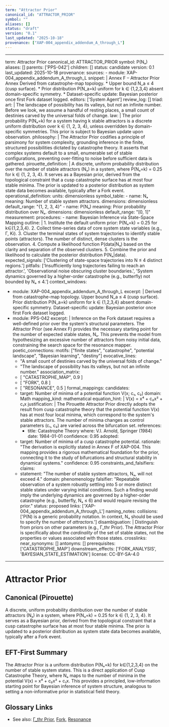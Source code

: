 ```yaml
---
term: "Attractor Prior"
canonical_id: "ATTRACTOR_PRIOR"
symbol: ""
aliases: []
status: "draft"
version: "0.1"
last_updated: "2025-10-18"
provenance: ["XAP-004_appendix_addendum_A_through_L"]
---
```


---
term: Attractor Prior
canonical_id: ATTRACTOR_PRIOR
symbol: P(Nₐ)
aliases: []
parents: ['PPS-042']
children: []
status: candidate
version: 0.1
last_updated: 2025-10-18
provenance:
  sources:
    - module: XAP-004_appendix_addendum_A_through_L
      snippet: |
        Annex F – Attractor Prior Annex
        Derived from catastrophe-map topology.
        * Upper bound N_a ≤ 4 (cusp surface).
        * Prior distribution P(N_a=k) uniform for k ∈ {1,2,3,4} absent domain-specific symmetry.
        * Dataset-specific update: Bayesian posterior once first Fork dataset logged.
  editors: ['System Agent']
  review_log: []
triad:
  art: |
    The landscape of possibility has its valleys, but not an infinite number. Before we look, we assume a handful of resting places, a small count of destinies carved by the universal folds of change.
  law: |
    The prior probability P(Nₐ=k) for a system having k stable attractors is a discrete uniform distribution over k ∈ {1, 2, 3, 4}, unless overridden by domain-specific symmetries. This prior is subject to Bayesian update upon observation.
  philosophy: |
    The Attractor Prior codifies a principle of parsimony for system complexity, grounding inference in the finite, structured possibilities dictated by catastrophe theory. It asserts that complex systems default to a small, enumerable set of stable configurations, preventing over-fitting to noise before sufficient data is gathered.
pirouette_definition: |
  A discrete, uniform probability distribution over the number of stable attractors (Nₐ) in a system, where P(Nₐ=k) = 0.25 for k ∈ {1, 2, 3, 4}. It serves as a Bayesian prior, derived from the topological constraint that a cusp catastrophe surface has at most four stable minima. The prior is updated to a posterior distribution as system state data becomes available, typically after a Fork event.
operational_definition:
  units: dimensionless
  symbol_table:
    - name: Nₐ
      meaning: Number of stable system attractors.
      dimensions: dimensionless
      default_range: "{1, 2, 3, 4}"
    - name: P(Nₐ)
      meaning: Prior probability distribution over Nₐ.
      dimensions: dimensionless
      default_range: "[0, 1]"
  measurement:
    procedures:
      - name: Bayesian Inference via State-Space Mapping
        outline: |
          1. Institute the default uniform prior: P(Nₐ=k) = 0.25 for k∈{1,2,3,4}.
          2. Collect time-series data of core system state variables (e.g., Γ, Ki).
          3. Cluster the terminal states of system trajectories to identify stable points (attractors). The number of distinct, dense clusters is the observation.
          4. Compute a likelihood function P(data|Nₐ) based on the clarity and separation of the observed clusters.
          5. Combine the prior and likelihood to calculate the posterior distribution P(Nₐ|data).
        expected_signals: ['Clustering of state-space trajectories into N ≤ 4 distinct regions.']
        pitfalls: ['Insufficiently long trajectories failing to reach an attractor.', 'Observational noise obscuring cluster boundaries.', 'System dynamics governed by a higher-order catastrophe (e.g., butterfly) not bounded by Nₐ ≤ 4.']
context_windows:
  - module: XAP-004_appendix_addendum_A_through_L
    excerpt: |
      Derived from catastrophe-map topology. Upper bound N_a ≤ 4 (cusp surface). Prior distribution P(N_a=k) uniform for k ∈ {1,2,3,4} absent domain-specific symmetry. Dataset-specific update: Bayesian posterior once first Fork dataset logged.
  - module: PPS-042
    excerpt: |
      Inference on the Fork dataset requires a well-defined prior over the system's structural parameters. The Attractor Prior (see Annex F) provides the necessary starting point for the number of expected stable states, Nₐ. This prevents the model from hypothesizing an excessive number of attractors from noisy initial data, constraining the search space for the resonance mapper.
poetic_connections:
  motifs: ["finite states", "catastrophe", "potential landscape", "Bayesian learning", "destiny"]
  evocative_lines:
    - "A small count of destinies carved by the universal folds of change."
    - "The landscape of possibility has its valleys, but not an infinite number."
  association_matrix:
    - [ "CATASTROPHE_MAP", 0.9 ]
    - [ "FORK", 0.8 ]
    - [ "RESONANCE", 0.5 ]
formal_mappings:
  candidates:
    - target: Number of minima of a potential function V(x; c₁, c₂)
      domain: Math
      mapping_kind: mathematical
      equation_hint: |
        V(x) = x⁴ + c₂x² + c₁x
      justification: |
        The Pirouette Attractor Prior directly adopts the result from cusp catastrophe theory that the potential function V(x) has at most four local minima, which correspond to the system's stable attractors. The number of minima changes as control parameters (c₁, c₂) are varied across the bifurcation set.
      references:
        - title: Catastrophe Theory
          where: V.I. Arnold, Springer (1984)
          date: 1984-01-01
      confidence: 0.95
  adopted:
    - target: Number of minima of a cusp catastrophe potential.
      rationale: "The derivation is explicitly stated in Annex F of XAP-004. This mapping provides a rigorous mathematical foundation for the prior, connecting it to the study of bifurcations and structural stability in dynamical systems."
      confidence: 0.95
constraints_and_falsifiers:
  claims:
    - statement: "The number of stable system attractors, Nₐ, will not exceed 4."
      domain: phenomenology
      falsifier: "Repeatable observation of a system robustly settling into 5 or more distinct stable states under varying initial conditions. Such a finding would imply the underlying dynamics are governed by a higher-order catastrophe (e.g., butterfly, Nₐ ≤ 6) and would require revising the prior."
      status: proposed
      links: ['XAP-004_appendix_addendum_A_through_L']
naming_notes:
  collisions: ['P(N) is a generic probability notation. In context, Nₐ should be used to specify the number of *attractors*.']
  disambiguation: |
    Distinguish from priors on other parameters (e.g., Γ_thr Prior). The Attractor Prior is specifically about the *cardinality* of the set of stable states, not the properties or values associated with those states.
crosslinks:
  near_synonyms: []
  antonyms: []
  prerequisites: ['CATASTROPHE_MAP']
  downstream_effects: ['FORK_ANALYSIS', 'BAYESIAN_STATE_ESTIMATION']
license: CC-BY-SA-4.0
---

# Attractor Prior

## Canonical (Pirouette)
A discrete, uniform probability distribution over the number of stable attractors (Nₐ) in a system, where P(Nₐ=k) = 0.25 for k ∈ {1, 2, 3, 4}. It serves as a Bayesian prior, derived from the topological constraint that a cusp catastrophe surface has at most four stable minima. The prior is updated to a posterior distribution as system state data becomes available, typically after a Fork event.

## EFT-First Summary
The Attractor Prior is a uniform distribution P(Nₐ=k) for k∈{1,2,3,4} on the number of stable system states. This is a direct application of Cusp Catastrophe Theory, where Nₐ maps to the number of minima in the potential V(x) = x⁴ + c₂x² + c₁x. This provides a principled, low-information starting point for Bayesian inference of system structure, analogous to setting a non-informative prior in statistical field theory.

## Glossary Links
- See also: [Γ_thr Prior](...), [Fork](...), [Resonance](...)